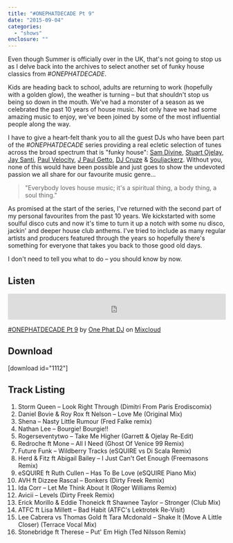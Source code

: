```yaml
---
title: "#ONEPHATDECADE Pt 9"
date: "2015-09-04"
categories: 
  - "shows"
enclosure: ""
---
```


Even though Summer is officially over in the UK, that's not going to stop us as I delve back into the archives to select another set of funky house classics from _#ONEPHATDECADE_.

Kids are heading back to school, adults are returning to work (hopefully with a golden glow), the weather is turning – but that shouldn't stop us being so down in the mouth. We've had a monster of a season as we celebrated the past 10 years of house music. Not only have we had some amazing music to enjoy, we've been joined by some of the most influential people along the way.

I have to give a heart-felt thank you to all the guest DJs who have been part of the _#ONEPHATDECADE_ series providing a real ecletic selection of tunes across the broad spectrum that is "funky house": [Sam Divine](https://www.housefinesse.com/shows/onephatdecade-pt-2-sam-divine-live-at-we-are-fstvl-2015/), [Stuart Ojelay](https://www.housefinesse.com/shows/onephatdecade-pt-3-stuart-ojelay/), [Jay Santi](https://www.housefinesse.com/shows/onephatdecade-pt-4-jay-santi/), [Paul Velocity](https://www.housefinesse.com/shows/onephatdecade-pt-5-dj-paul-velocity/), [J Paul Getto](https://www.housefinesse.com/shows/onephatdecade-pt-6-j-paul-getto-live-milan-italy/), [DJ Cruze](https://www.housefinesse.com/shows/onephatdecade-pt-7-dj-cruze/) & [Souljackerz](https://www.housefinesse.com/shows/onephatdecade-pt-8-souljackerz/). Without you, none of this would have been possible and just goes to show the undevoted passion we all share for our favourite music genre…

> "Everybody loves house music; it's a spiritual thing, a body thing, a soul thing."

As promised at the start of the series, I've returned with the second part of my personal favourites from the past 10 years. We kickstarted with some soulful disco cuts and now it's time to turn it up a notch with some nu disco, jackin' and deeper house club anthems. I've tried to include as many regular artists and producers featured through the years so hopefully there's something for everyone that takes you back to those good old days.

I don't need to tell you what to do – you should know by now.

## Listen

<iframe src="https://www.mixcloud.com/widget/iframe/?embed_type=widget_standard&amp;embed_uuid=30556d43-64fa-4684-b445-3bf4dc5f80a3&amp;feed=https%3A%2F%2Fwww.mixcloud.com%2Fonephatdj%2Fonephatdecade-pt-9%2F&amp;hide_cover=1&amp;hide_tracklist=1&amp;mini=1&amp;replace=0&amp;stylecolor=ff0060" width="100%" height="60" frameborder="0"></iframe>

[#ONEPHATDECADE Pt 9](https://www.mixcloud.com/onephatdj/onephatdecade-pt-9/?utm_source=widget&utm_medium=web&utm_campaign=base_links&utm_term=resource_link) by [One Phat DJ](https://www.mixcloud.com/onephatdj/?utm_source=widget&utm_medium=web&utm_campaign=base_links&utm_term=profile_link) on [Mixcloud](https://www.mixcloud.com/?utm_source=widget&utm_medium=web&utm_campaign=base_links&utm_term=homepage_link)

## Download

\[download id="1112"\]

## Track Listing

1. Storm Queen – Look Right Through (Dimitri From Paris Erodiscomix)
2. Daniel Bovie & Roy Rox ft Nelson – Love Me (Original Mix)
3. Shena – Nasty Little Rumour (Fred Falke remix)
4. Nathan Lee – Bourgie! Bourgie!!
5. Rogerseventytwo – Take Me Higher (Garrett & Ojelay Re-Edit)
6. Redroche ft Mone – All I Need (Ghost Of Venice 99 Remix)
7. Future Funk – Wildberry Tracks (eSQUIRE vs Di Scala Remix)
8. Herd & Fitz ft Abigail Bailey – I Just Can't Get Enough (Freemasons Remix)
9. eSQUIRE ft Ruth Cullen – Has To Be Love (eSQUIRE Piano Mix)
10. AVH ft Dizzee Rascal – Bonkers (Dirty Freek Remix)
11. Ida Corr – Let Me Think About It (Roger Williams Remix)
12. Avicii – Levels (Dirty Freek Remix)
13. Erick Morillo & Eddie Thoneick ft Shawnee Taylor – Stronger (Club Mix)
14. ATFC ft Lisa Millett – Bad Habit (ATFC's Lektrotek Re-Visit)
15. Lee Cabrera vs Thomas Gold ft Tara Mcdonald – Shake It (Move A Little Closer) (Terrace Vocal Mix)
16. Stonebridge ft Therese – Put' Em High (Ted Nilsson Remix)
